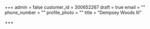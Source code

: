 +++
admin = false
customer_id = 300652267
draft = true
email = ""
phone_number = ""
profile_photo = ""
title = "Dempsey Woods III"

+++
